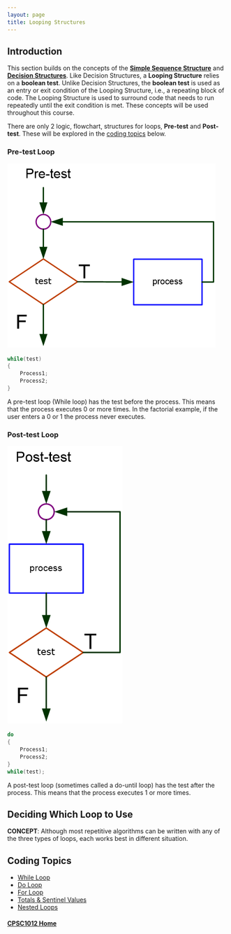 ```yaml
---
layout: page
title: Looping Structures
---
```


## Introduction
This section builds on the concepts of the **[Simple Sequence Structure](../02-sequence/02-sequence.md)** and **[Decision Structures](../03-decisions/03-decisions.md)**. Like Decision Structures, a **Looping Structure** relies on a **boolean test**. Unlike Decision Structures, the **boolean test** is used as an entry or exit condition of the Looping Structure, i.e., a repeating block of code. The Looping Structure is used to surround code that needs to run repeatedly until the exit condition is met. These concepts will be used throughout this course.

There are only 2 logic, flowchart, structures for loops, **Pre-test** and **Post-test**. These will be explored in the [coding topics](#topics) below.

### Pre-test Loop
![pre-test-loop](files/pre-test-loop.png)

```csharp
while(test)
{
    Process1;
    Process2;
}
```
A pre-test loop (While loop) has the test before the process. This means that the process executes 0 or more times. In the factorial example, if the user enters a 0 or 1 the process never executes.  

### Post-test Loop
![post-test-loop](files/post-test-loop.png)

```csharp
do
{
    Process1;
    Process2;
}
while(test);
```

A post-test loop (sometimes called a do-until loop) has the test after the process. This means that the process executes 1 or more times.

## Deciding Which Loop to Use
**CONCEPT**: Although most repetitive algorithms can be written with any of the three types of loops, each works best in different situation.


## <a ID="topics">Coding Topics</a>
* [While Loop](while.md)
* [Do Loop](do-loop.md)
* [For Loop](for-loop.md)
* [Totals & Sentinel Values](sentinels.md)
* [Nested Loops](nested.md)

#### [CPSC1012 Home](../)
